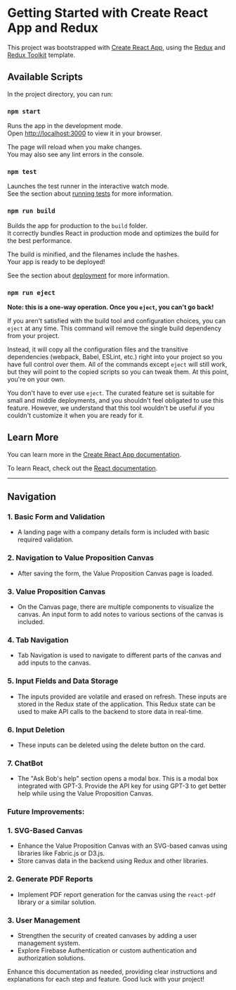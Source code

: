 # Getting Started with Create React App and Redux

This project was bootstrapped with [Create React App](https://github.com/facebook/create-react-app), using the [Redux](https://redux.js.org/) and [Redux Toolkit](https://redux-toolkit.js.org/) template.

## Available Scripts

In the project directory, you can run:

### `npm start`

Runs the app in the development mode.\
Open [http://localhost:3000](http://localhost:3000) to view it in your browser.

The page will reload when you make changes.\
You may also see any lint errors in the console.

### `npm test`

Launches the test runner in the interactive watch mode.\
See the section about [running tests](https://facebook.github.io/create-react-app/docs/running-tests) for more information.

### `npm run build`

Builds the app for production to the `build` folder.\
It correctly bundles React in production mode and optimizes the build for the best performance.

The build is minified, and the filenames include the hashes.\
Your app is ready to be deployed!

See the section about [deployment](https://facebook.github.io/create-react-app/docs/deployment) for more information.

### `npm run eject`

**Note: this is a one-way operation. Once you `eject`, you can't go back!**

If you aren't satisfied with the build tool and configuration choices, you can `eject` at any time. This command will remove the single build dependency from your project.

Instead, it will copy all the configuration files and the transitive dependencies (webpack, Babel, ESLint, etc.) right into your project so you have full control over them. All of the commands except `eject` will still work, but they will point to the copied scripts so you can tweak them. At this point, you're on your own.

You don't have to ever use `eject`. The curated feature set is suitable for small and middle deployments, and you shouldn't feel obligated to use this feature. However, we understand that this tool wouldn't be useful if you couldn't customize it when you are ready for it.

## Learn More

You can learn more in the [Create React App documentation](https://facebook.github.io/create-react-app/docs/getting-started).

To learn React, check out the [React documentation](https://reactjs.org/).

---

## Navigation

### 1. Basic Form and Validation

- A landing page with a company details form is included with basic required validation.

### 2. Navigation to Value Proposition Canvas

- After saving the form, the Value Proposition Canvas page is loaded.

### 3. Value Proposition Canvas

- On the Canvas page, there are multiple components to visualize the canvas. An input form to add notes to various sections of the canvas is included.

### 4. Tab Navigation

- Tab Navigation is used to navigate to different parts of the canvas and add inputs to the canvas.

### 5. Input Fields and Data Storage

- The inputs provided are volatile and erased on refresh. These inputs are stored in the Redux state of the application. This Redux state can be used to make API calls to the backend to store data in real-time.

### 6. Input Deletion

- These inputs can be deleted using the delete button on the card.

### 7. ChatBot

- The "Ask Bob's help" section opens a modal box. This is a modal box integrated with GPT-3. Provide the API key for using GPT-3 to get better help while using the Value Proposition Canvas.

### Future Improvements:

### 1. SVG-Based Canvas

- Enhance the Value Proposition Canvas with an SVG-based canvas using libraries like Fabric.js or D3.js.
- Store canvas data in the backend using Redux and other libraries.

### 2. Generate PDF Reports

- Implement PDF report generation for the canvas using the `react-pdf` library or a similar solution.

### 3. User Management

- Strengthen the security of created canvases by adding a user management system.
- Explore Firebase Authentication or custom authentication and authorization solutions.

Enhance this documentation as needed, providing clear instructions and explanations for each step and feature. Good luck with your project!
